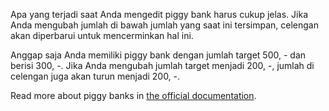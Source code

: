 Apa yang terjadi saat Anda mengedit piggy bank harus cukup jelas. Jika Anda mengubah jumlah di bawah jumlah yang saat ini tersimpan, celengan akan diperbarui untuk mencerminkan hal ini.

Anggap saja Anda memiliki piggy bank dengan jumlah target 500, - dan berisi 300, -. Jika Anda mengubah jumlah target menjadi 200, -, jumlah di celengan juga akan turun menjadi 200, -.

Read more about piggy banks in [the official documentation](https://firefly-iii.readthedocs.io/en/latest/advanced/piggies.html).